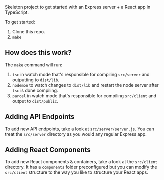 Skeleton project to get started with an Express server + a React app in TypeScript.

To get started:

1. Clone this repo.
2. `make`

## How does this work?

The `make` command will run:

1. `tsc` in watch mode that's responsible for compiling `src/server` and outputting to `dist/lib`.  
2. `nodemon` to watch changes to `dist/lib` and restart the node server after `tsc` is done compiling.  
3. `parcel` in watch mode that's responsible for compiling `src/client` and output to `dist/public`.

## Adding API Endpoints

To add new API endpoints, take a look at `src/server/server.js`. You can treat the `src/server` directory as you would any regular Express app.

## Adding React Components

To add new React components & containers, take a look at the `src/client` directory. It has a `components` folder preconfigured but you can modify the `src/client` structure to the way you like to structure your React apps. 